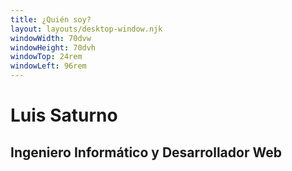 ```yaml
---
title: ¿Quién soy?
layout: layouts/desktop-window.njk
windowWidth: 70dvw
windowHeight: 70dvh
windowTop: 24rem
windowLeft: 96rem
---
```


# Luis Saturno
## Ingeniero Informático y Desarrollador Web
